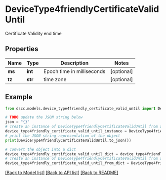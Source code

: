 # DeviceType4friendlyCertificateValidUntil

Certificate Validity end time

## Properties

Name | Type | Description | Notes
------------ | ------------- | ------------- | -------------
**ms** | **int** | Epoch time in milliseconds | [optional] 
**tz** | **str** | time zone | [optional] 

## Example

```python
from dscc.models.device_type4friendly_certificate_valid_until import DeviceType4friendlyCertificateValidUntil

# TODO update the JSON string below
json = "{}"
# create an instance of DeviceType4friendlyCertificateValidUntil from a JSON string
device_type4friendly_certificate_valid_until_instance = DeviceType4friendlyCertificateValidUntil.from_json(json)
# print the JSON string representation of the object
print(DeviceType4friendlyCertificateValidUntil.to_json())

# convert the object into a dict
device_type4friendly_certificate_valid_until_dict = device_type4friendly_certificate_valid_until_instance.to_dict()
# create an instance of DeviceType4friendlyCertificateValidUntil from a dict
device_type4friendly_certificate_valid_until_from_dict = DeviceType4friendlyCertificateValidUntil.from_dict(device_type4friendly_certificate_valid_until_dict)
```
[[Back to Model list]](../README.md#documentation-for-models) [[Back to API list]](../README.md#documentation-for-api-endpoints) [[Back to README]](../README.md)


